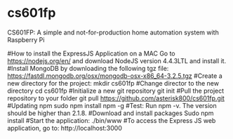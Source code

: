 # cs601fp
CS601FP: A simple and not-for-production home automation system with Raspberry Pi

#How to install the ExpressJS Application on a MAC
Go to https://nodejs.org/en/ and download NodeJS version 4.4.3LTL and install it.
#Install MongoDB by downloading the following tgz file:
https://fastdl.mongodb.org/osx/mongodb-osx-x86_64-3.2.5.tgz
#Create a new directory for the project:
mkdir cs601fp
#Change director to the new directory
cd cs601fp
#Initialize a new git repository
git init
#Pull the project repository to your folder
git pull https://github.com/asterisk800/cs601fp.git
#Updating npm
sudo npm install npm -g
#Test:
Run npm -v. The version should be higher than 2.1.8.
#Download and install packages
Sudo npm install
#Start the application:
./bin/www
#To access the Express JS web application, go to:
http://localhost:3000